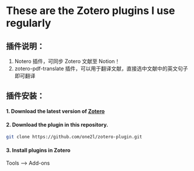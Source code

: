 # These are the Zotero plugins I use regularly

## 插件说明：

1. Notero 插件，可同步 Zotero 文献至 Notion！
2. zotero-pdf-translate 插件，可以用于翻译文献，直接选中文献中的英文句子即可翻译

## 插件安装：
#### 1. Download the latest version of [Zotero](https://www.zotero.org/)

#### 2. Download the plugin in this repository.

```bash
git clone https://github.com/one2l/zotero-plugin.git
```

#### 3. Install plugins in Zotero

Tools —> Add-ons
